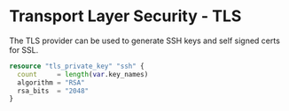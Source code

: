 # Transport Layer Security - TLS

The TLS provider can be used to generate SSH keys and self signed certs for SSL.
```terraform
resource "tls_private_key" "ssh" {
  count     = length(var.key_names)
  algorithm = "RSA"
  rsa_bits  = "2048"
}
```
